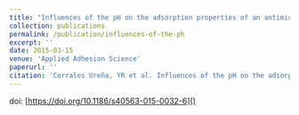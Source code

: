 ```yaml
---
title: "Influences of the pH on the adsorption properties of an antimicrobial peptide on titanium surfaces"
collection: publications
permalink: /publication/influences-of-the-ph
excerpt: ''
date: 2015-03-15
venue: 'Applied Adhesion Science'
paperurl: ''
citation: 'Corrales Ureña, YR et al. Influences of the pH on the adsorption properties of an antimicrobial peptide on titanium surfaces. Applied Adhesion Science, v. 3, p. 7, 2015'
---
```


doi: [https://doi.org/10.1186/s40563-015-0032-6]()

